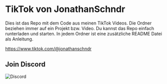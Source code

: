 # TikTok von JonathanSchndr

Dies ist das Repo mit dem Code aus meinen TikTok Videos. Die Ordner beziehen immer auf ein Projekt bzw. Video. Du kannst das Repo einfach runterladen und starten. In jedem Ordner ist eine zusätzliche README Datei als Anleitung.

https://www.tiktok.com/@jonathanschndr

## Join Discord

![Discord](https://discordapp.com/api/guilds/889432631672983562/widget.png?style=banner4)
